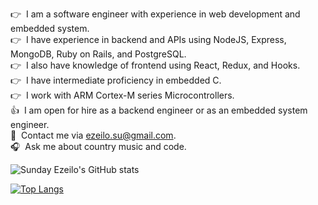 :point_right:&nbsp; I am a software engineer with experience in web development and embedded system.
<br/>:point_right:&nbsp; I have experience in backend and APIs using NodeJS, Express, MongoDB, Ruby on Rails, and PostgreSQL.
<br/>:point_right:&nbsp; I also have knowledge of frontend using React, Redux, and Hooks.
<br/>:point_right:&nbsp; I have intermediate proficiency in embedded C.
<br/>:point_right:&nbsp; I work with ARM Cortex-M series Microcontrollers.
<br/>:thumbsup:&nbsp; I am open for hire as a backend engineer or as an embedded system engineer.
<br/>:email:&nbsp; Contact me via ezeilo.su@gmail.com.
<br/>:headphones:&nbsp; Ask me about country music and code.

![Sunday Ezeilo's GitHub stats](https://github-readme-stats.vercel.app/api?username=ezeilo-su&show_icons=true&theme=radical)

[![Top Langs](https://github-readme-stats.vercel.app/api/top-langs/?username=ezeilo-su&layout=compact&langs_count=7&theme=dark)](https://github.com/ezeilo-su/github-readme-stats)
